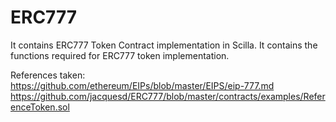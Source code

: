 # ERC777
It contains ERC777 Token Contract implementation in Scilla.
It contains the functions required for ERC777 token implementation.

References taken:<br>
https://github.com/ethereum/EIPs/blob/master/EIPS/eip-777.md
https://github.com/jacquesd/ERC777/blob/master/contracts/examples/ReferenceToken.sol

